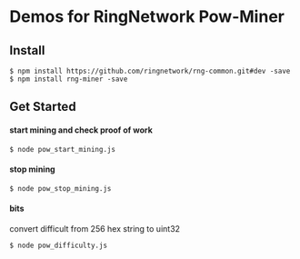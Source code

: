 # Demos for RingNetwork Pow-Miner

## Install
```
$ npm install https://github.com/ringnetwork/rng-common.git#dev -save
$ npm install rng-miner -save
```


## Get Started

#### start mining and check proof of work
```
$ node pow_start_mining.js
```


#### stop mining
```
$ node pow_stop_mining.js
```



#### bits
convert difficult from 256 hex string to uint32
```
$ node pow_difficulty.js
```

